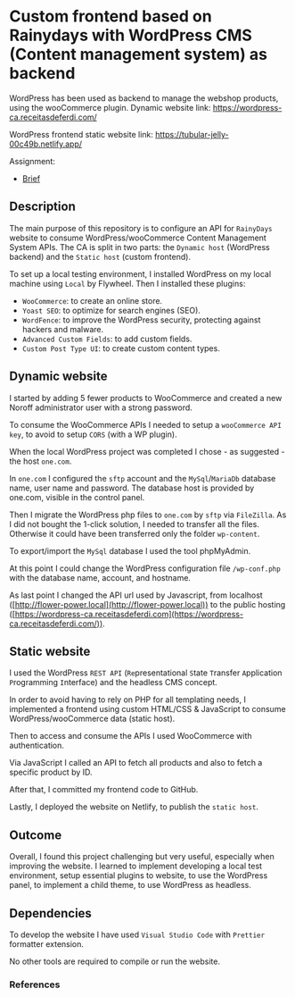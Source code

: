 # Custom frontend based on Rainydays with WordPress CMS (Content management system) as backend

<!-- A simple overview of use/purpose. -->

WordPress has been used as backend to manage the webshop products, using the wooCommerce plugin.
Dynamic website link:
<https://wordpress-ca.receitasdeferdi.com/>

WordPress frontend static website link:
<https://tubular-jelly-00c49b.netlify.app/>

Assignment:

- [Brief](./docs/cms-CA-brief.pdf)

## Description

<!-- An in-depth paragraph about your project and overview of use. -->

The main purpose of this repository is to configure an API for `RainyDays` website to consume WordPress/wooCommerce Content Management System APIs.
The CA is split in two parts: the `Dynamic host` (WordPress backend) and the `Static host` (custom frontend).

To set up a local testing environment, I installed WordPress on my local machine using `Local` by Flywheel. Then I installed these plugins:

- `WooCommerce`: to create an online store.
- `Yoast SEO`: to optimize for search engines (SEO).
- `WordFence`: to improve the WordPress security, protecting against hackers and malware.
- `Advanced Custom Fields`: to add custom fields.
- `Custom Post Type UI`: to create custom content types.

## Dynamic website

I started by adding 5 fewer products to WooCommerce and created a new Noroff administrator user with a strong password.

To consume the WooCommerce APIs I needed to setup a `wooCommerce API key`, to avoid to setup `CORS` (with a WP plugin).

When the local WordPress project was completed I chose - as suggested - the host `one.com`.

In `one.com` I configured the `sftp` account and the `MySql`/`MariaDb` database name, user name and password. The database host is provided by one.com, visible in the control panel.

Then I migrate the WordPress php files to `one.com` by `sftp` via `FileZilla`. As I did not bought the 1-click solution, I needed to transfer all the files. Otherwise it could have been transferred only the folder `wp-content`.

To export/import the `MySql` database I used the tool phpMyAdmin.

At this point I could change the WordPress configuration file `/wp-conf.php` with the database name, account, and hostname.

As last point I changed the API url used by Javascript, from localhost ([http://flower-power.local](http://flower-power.local)) to the public hosting ([https://wordpress-ca.receitasdeferdi.com](https://wordpress-ca.receitasdeferdi.com/)).

## Static website

I used the WordPress `REST API` (`Re`presentational `S`tate `T`ransfer `A`pplication `P`rogramming `I`nterface) and the headless CMS concept.

In order to avoid having to rely on PHP for all templating needs, I implemented a frontend using custom HTML/CSS & JavaScript to consume WordPress/wooCommerce data (static host).

Then to access and consume the APIs I used WooCommerce with authentication.

Via JavaScript I called an API to fetch all products and also to fetch a specific product by ID.

After that, I committed my frontend code to GitHub.

Lastly, I deployed the website on Netlify, to publish the `static host`.

## Outcome

Overall, I found this project challenging but very useful, especially when improving the website.
I learned to implement developing a local test environment, setup essential plugins to website, to use the WordPress panel, to implement a child theme, to use WordPress as headless.

## Dependencies

<!-- - Describe any prerequisites, libraries, OS version, etc., needed before installing the program.
- ex. Windows 10 -->

To develop the website I have used `Visual Studio Code` with `Prettier` formatter extension.

No other tools are required to compile or run the website.

### References
